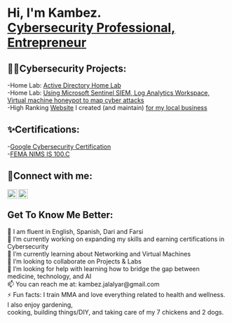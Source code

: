 <h1>Hi, I'm Kambez. <br/><a href="https://www.linkedin.com/in/KambezJ/">Cybersecurity Professional, Entrepreneur</a></h1>


<h2>👨‍💻Cybersecurity Projects:</h2>

-Home Lab: [Active Directory Home Lab](https://github.com/KambezJ/ActiveDirectoryHomeLab)
<br>
-Home Lab: [Using Microsoft Sentinel SIEM, Log Analytics Workspace, Virtual machine honeypot to map cyber attacks](https://github.com/KambezJ/Microsoft_Sentinel_Mapping_Cyber_Attacks)
<br>
-High Ranking [Website](https://afgautoglass.com/) I created (and maintain) [for my local business](https://afgautoglass.com/)


<h2>✨Certifications:</h2>

-[Google Cybersecurity Certification](https://coursera.org/share/4858514cb2281c1b28d7adf7b27b4485)
<br>
-[FEMA NIMS IS 100.C](https://i.imgur.com/TkVjufJ.png)


<h2>🤳Connect with me:</h2>

[<img align="left" alt="KambezJalalyar | LinkedIn" width="22px" src="https://cdn.jsdelivr.net/npm/simple-icons@v3/icons/linkedin.svg" />][linkedin]
[<img align="left" alt="KambezJalalyar | Instagram" width="22px" src="https://cdn.jsdelivr.net/npm/simple-icons@v3/icons/instagram.svg" />][instagram]

[instagram]: https://www.instagram.com/kambezsadat/
[linkedin]: https://linkedin.com/in/kambezJ/
<br>

<h2>Get To Know Me Better:</h2>
💬 I am fluent in English, Spanish, Dari and Farsi
<BR>
🔭 I’m currently working on expanding my skills and earning certifications in Cybersecurity
<BR>
🌱 I’m currently learning about Networking and Virtual Machines
<BR>
👯 I’m looking to collaborate on Projects & Labs
<BR>
🤔 I’m looking for help with learning how to bridge the gap between medicine, technology, and AI
<BR>
📫 You can reach me at: kambez.jalalyar@gmail.com
<BR>
⚡ Fun facts: I train MMA and love everything related to health and wellness. I also enjoy gardening,
<BR>
cooking, building things/DIY, and taking care of my 7 chickens and 2 dogs.
